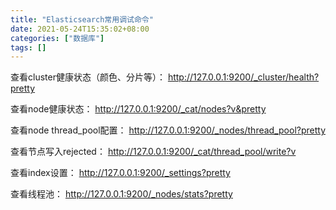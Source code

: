 ```yaml
---
title: "Elasticsearch常用调试命令"
date: 2021-05-24T15:35:02+08:00
categories: ["数据库"]
tags: []
---
```


查看cluster健康状态（颜色、分片等）：
http://127.0.0.1:9200/_cluster/health?pretty

查看node健康状态：
http://127.0.0.1:9200/_cat/nodes?v&pretty

查看node thread_pool配置：
http://127.0.0.1:9200/_nodes/thread_pool?pretty

查看节点写入rejected：
http://127.0.0.1:9200/_cat/thread_pool/write?v

查看index设置：
http://127.0.0.1:9200/_settings?pretty

查看线程池：
http://127.0.0.1:9200/_nodes/stats?pretty
